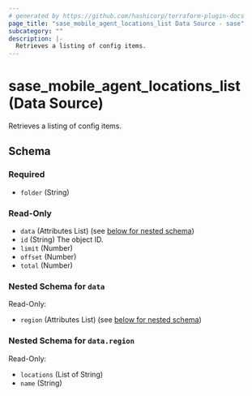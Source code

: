 ```yaml
---
# generated by https://github.com/hashicorp/terraform-plugin-docs
page_title: "sase_mobile_agent_locations_list Data Source - sase"
subcategory: ""
description: |-
  Retrieves a listing of config items.
---
```


# sase_mobile_agent_locations_list (Data Source)

Retrieves a listing of config items.



<!-- schema generated by tfplugindocs -->
## Schema

### Required

- `folder` (String)

### Read-Only

- `data` (Attributes List) (see [below for nested schema](#nestedatt--data))
- `id` (String) The object ID.
- `limit` (Number)
- `offset` (Number)
- `total` (Number)

<a id="nestedatt--data"></a>
### Nested Schema for `data`

Read-Only:

- `region` (Attributes List) (see [below for nested schema](#nestedatt--data--region))

<a id="nestedatt--data--region"></a>
### Nested Schema for `data.region`

Read-Only:

- `locations` (List of String)
- `name` (String)


